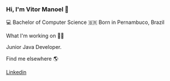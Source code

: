 ### Hi, I'm Vitor Manoel 👋

💻 Bachelor of Computer Science
🇧🇷 Born in Pernambuco, Brazil

What I'm working on 👨‍💻

Junior Java Developer.

Find me elsewhere 🌎

[Linkedin](https://www.linkedin.com/in/vitormanoel/)
